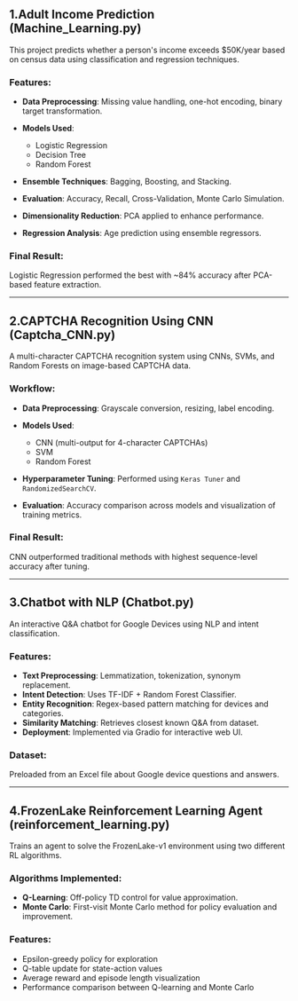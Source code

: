 ## 1.Adult Income Prediction (Machine_Learning.py)

This project predicts whether a person's income exceeds \$50K/year based on census data using classification and regression techniques.

### Features:

* **Data Preprocessing**: Missing value handling, one-hot encoding, binary target transformation.
* **Models Used**:

  * Logistic Regression
  * Decision Tree
  * Random Forest
* **Ensemble Techniques**: Bagging, Boosting, and Stacking.
* **Evaluation**: Accuracy, Recall, Cross-Validation, Monte Carlo Simulation.
* **Dimensionality Reduction**: PCA applied to enhance performance.
* **Regression Analysis**: Age prediction using ensemble regressors.

### Final Result:

Logistic Regression performed the best with \~84% accuracy after PCA-based feature extraction.

---

## 2.CAPTCHA Recognition Using CNN (Captcha_CNN.py)

A multi-character CAPTCHA recognition system using CNNs, SVMs, and Random Forests on image-based CAPTCHA data.

### Workflow:

* **Data Preprocessing**: Grayscale conversion, resizing, label encoding.
* **Models Used**:

  * CNN (multi-output for 4-character CAPTCHAs)
  * SVM
  * Random Forest
* **Hyperparameter Tuning**: Performed using `Keras Tuner` and `RandomizedSearchCV`.
* **Evaluation**: Accuracy comparison across models and visualization of training metrics.

### Final Result:

CNN outperformed traditional methods with highest sequence-level accuracy after tuning.


---

## 3.Chatbot with NLP (Chatbot.py)

An interactive Q\&A chatbot for Google Devices using NLP and intent classification.

### Features:

* **Text Preprocessing**: Lemmatization, tokenization, synonym replacement.
* **Intent Detection**: Uses TF-IDF + Random Forest Classifier.
* **Entity Recognition**: Regex-based pattern matching for devices and categories.
* **Similarity Matching**: Retrieves closest known Q\&A from dataset.
* **Deployment**: Implemented via Gradio for interactive web UI.

### Dataset:

Preloaded from an Excel file about Google device questions and answers.

---

## 4.FrozenLake Reinforcement Learning Agent (reinforcement_learning.py)

Trains an agent to solve the FrozenLake-v1 environment using two different RL algorithms.

### Algorithms Implemented:

* **Q-Learning**: Off-policy TD control for value approximation.
* **Monte Carlo**: First-visit Monte Carlo method for policy evaluation and improvement.

### Features:

* Epsilon-greedy policy for exploration
* Q-table update for state-action values
* Average reward and episode length visualization
* Performance comparison between Q-learning and Monte Carlo


